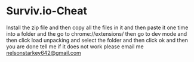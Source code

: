 # Surviv.io-Cheat
Install the zip file and then copy all the files in it and then paste it one time into a folder and the go to chrome://extensions/ then go to dev mode and then click load unpacking and select the folder and then click ok and then you are done tell me if it does not work please email me nelsonstarkey642@gmail.com
